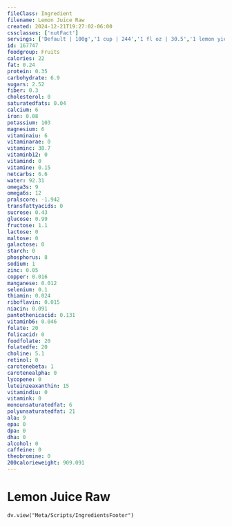 ```yaml
---
fileClass: Ingredient
filename: Lemon Juice Raw
created: 2024-12-21T19:27:02-06:00
cssclasses: ['nutFact']
servings: ['Default | 100g','1 cup | 244','1 fl oz | 30.5','1 lemon yields | 48','1 wedge yields | 5.9']
id: 167747
foodgroup: Fruits
calories: 22
fat: 0.24
protein: 0.35
carbohydrate: 6.9
sugars: 2.52
fiber: 0.3
cholesterol: 0
saturatedfats: 0.04
calcium: 6
iron: 0.08
potassium: 103
magnesium: 6
vitaminaiu: 6
vitaminarae: 0
vitaminc: 38.7
vitaminb12: 0
vitamind: 0
vitamine: 0.15
netcarbs: 6.6
water: 92.31
omega3s: 9
omega6s: 12
pralscore: -1.942
transfattyacids: 0
sucrose: 0.43
glucose: 0.99
fructose: 1.1
lactose: 0
maltose: 0
galactose: 0
starch: 0
phosphorus: 8
sodium: 1
zinc: 0.05
copper: 0.016
manganese: 0.012
selenium: 0.1
thiamin: 0.024
riboflavin: 0.015
niacin: 0.091
pantothenicacid: 0.131
vitaminb6: 0.046
folate: 20
folicacid: 0
foodfolate: 20
folatedfe: 20
choline: 5.1
retinol: 0
carotenebeta: 1
carotenealpha: 0
lycopene: 0
luteinzeaxanthin: 15
vitamindiu: 0
vitamink: 0
monounsaturatedfat: 6
polyunsaturatedfat: 21
ala: 9
epa: 0
dpa: 0
dha: 0
alcohol: 0
caffeine: 0
theobromine: 0
200calorieweight: 909.091
---
```


# Lemon Juice Raw

```dataviewjs
dv.view("Meta/Scripts/IngredientsFooter")
```
